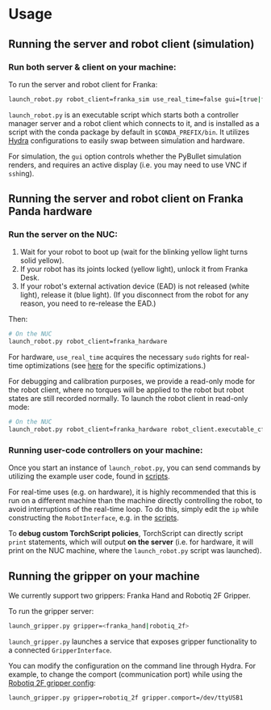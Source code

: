 # Usage

## Running the server and robot client (simulation)

### Run both server & client **on your machine**:

To run the server and robot client for Franka:
```bash
launch_robot.py robot_client=franka_sim use_real_time=false gui=[true|false]
```

`launch_robot.py` is an executable script which starts both a controller manager server and a robot client which connects to it, and is installed as a script with the conda package by default in `$CONDA_PREFIX/bin`. It utilizes [Hydra](https://hydra.cc/) configurations to easily swap between simulation and hardware.

For simulation, the `gui` option controls whether the PyBullet simulation renders, and requires an active display (i.e. you may need to use VNC if `ssh`ing).

## Running the server and robot client on Franka Panda hardware

### Run the server **on the NUC**:

1. Wait for your robot to boot up (wait for the blinking yellow light turns solid yellow).
1. If your robot has its joints locked (yellow light), unlock it from Franka Desk.
1. If your robot's external activation device (EAD) is not released (white light), release it (blue light). (If you disconnect from the robot for any reason, you need to re-release the EAD.)

Then:

```bash
# On the NUC
launch_robot.py robot_client=franka_hardware
```

For hardware, `use_real_time` acquires the necessary `sudo` rights for real-time optimizations (see [here](https://github.com/facebookresearch/fairo/blob/main/polymetis/polymetis/include/real_time.hpp) for the specific optimizations.)


For debugging and calibration purposes, we provide a read-only mode for the robot client, where no torques will be applied to the robot but robot states are still recorded normally. To launch the robot client in read-only mode:
```bash
# On the NUC
launch_robot.py robot_client=franka_hardware robot_client.executable_cfg.readonly=true
```

### Running user-code controllers **on your machine**:

Once you start an instance of `launch_robot.py`, you can send commands by utilizing the example user code, found in [scripts](https://github.com/facebookresearch/fairo/tree/main/polymetis/examples).

For real-time uses (e.g. on hardware), it is highly recommended that this is run on a different machine than the machine directly controlling the robot, to avoid interruptions of the real-time loop. To do this, simply edit the `ip` while constructing the `RobotInterface`, e.g. in the [scripts](https://github.com/facebookresearch/fairo/tree/main/polymetis/examples).

To **debug custom TorchScript policies**, TorchScript can directly script `print` statements, which will output **on the server** (i.e. for hardware, it will print on the NUC machine, where the `launch_robot.py` script was launched).


## Running the gripper **on your machine**

We currently support two grippers: Franka Hand and Robotiq 2F Gripper.

To run the gripper server:
```bash
launch_gripper.py gripper=<franka_hand|robotiq_2f>
```

`launch_gripper.py` launches a service that exposes gripper functionality to a connected `GripperInterface`. 

You can modify the configuration on the command line through Hydra. For example, to change the comport (communication port) while using the [Robotiq 2F gripper config](https://github.com/facebookresearch/fairo/blob/main/polymetis/polymetis/conf/gripper/robotiq_2f.yaml):

```bash
launch_gripper.py gripper=robotiq_2f gripper.comport=/dev/ttyUSB1
```
